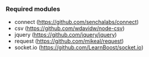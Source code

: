 ### Required modules

* connect (https://github.com/senchalabs/connect)
* csv (https://github.com/wdavidw/node-csv)
* jquery (https://github.com/jquery/jquery)
* request (https://github.com/mikeal/request)
* socket.io (https://github.com/LearnBoost/socket.io)